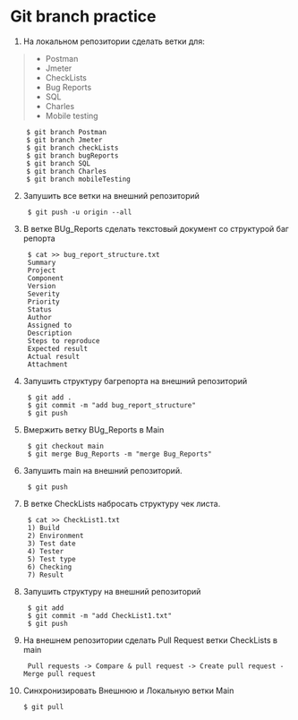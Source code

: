 # Git branch practice

1. На локальном репозитории сделать ветки для:
>- Postman
>- Jmeter
>- CheckLists
>- Bug Reports
>- SQL
>- Charles
>- Mobile testing

        $ git branch Postman
        $ git branch Jmeter
        $ git branch checkLists
        $ git branch bugReports
        $ git branch SQL
        $ git branch Charles
        $ git branch mobileTesting

2. Запушить все ветки на внешний репозиторий

        $ git push -u origin --all

3. В ветке BUg_Reports сделать текстовый документ со структурой баг репорта

        $ cat >> bug_report_structure.txt
        Summary
        Project
        Component
        Version
        Severity
        Priority
        Status
        Author
        Assigned to
        Description
        Steps to reproduce
        Expected result
        Actual result
        Attachment

4. Запушить структуру багрепорта на внешний репозиторий

        $ git add .
        $ git commit -m "add bug_report_structure"
        $ git push

5. Вмержить ветку BUg_Reports в Main

        $ git checkout main
        $ git merge Bug_Reports -m "merge Bug_Reports"

6. Запушить main на внешний репозиторий.

        $ git push

7. В ветке CheckLists набросать структуру чек листа.

        $ cat >> CheckList1.txt
        1) Build
        2) Environment
        3) Test date
        4) Tester
        5) Test type
        6) Checking
        7) Result

8. Запушить структуру на внешний репозиторий

        $ git add
        $ git commit -m "add CheckList1.txt"
        $ git push

9. На внешнем репозитории сделать Pull Request ветки CheckLists в main

        Pull requests -> Compare & pull request -> Create pull request - Merge pull request

10. Синхронизировать Внешнюю и Локальную ветки Main

        $ git pull
